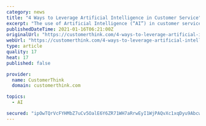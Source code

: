 ```yaml
---
category: news
title: "4 Ways to Leverage Artificial Intelligence in Customer Service"
excerpt: "The use of Artificial Intelligence (“AI”) in customer service is currently utilized in just under one-quarter of companies today, although, 56% of service decision makers say their organizations are actively looking for ways to use AI and AI adoption (forecasted to surge by 143% by 2021)."
publishedDateTime: 2021-01-16T06:21:00Z
originalUrl: "https://customerthink.com/4-ways-to-leverage-artificial-intelligence-in-customer-service/"
webUrl: "https://customerthink.com/4-ways-to-leverage-artificial-intelligence-in-customer-service/"
type: article
quality: 17
heat: 17
published: false

provider:
  name: CustomerThink
  domain: customerthink.com

topics:
  - AI

secured: "ipOwTQrVcFYHMbZ7uCv5OalE6Y6ZR71WH7aRrwEyI1WjPAQvXc1xqDyu9AbcweYojzwbLJZ/6tbHqbfCZ9Xm8g6ZKs+J7eSsFRLZJoKaBSUUJ9qswSm6jDWqLIzJjwFGoEA5yyDnVSd40bTlIKp34YOmTiXhkCLZjpD8C8WBdYOVXvgibNHRluXngH2pLUaPVYX06QLikjcdfx7SMpeUZSLeXrtg3q178E1qw04NsXOaJZBJ/Yc6UZvqE62TeQsq9aFn1357nRBWUKbVgMebljTdRgFQD5bYT5ACH8iir3yg2STLMUD8+lg6Bx9tMrOLofJioqsBr+ShU8seX5Hgi0FyLcyFnoGbgkDusiuDrQc=;Fs72wdiKBwdyV0PHqaaSYw=="
---
```



